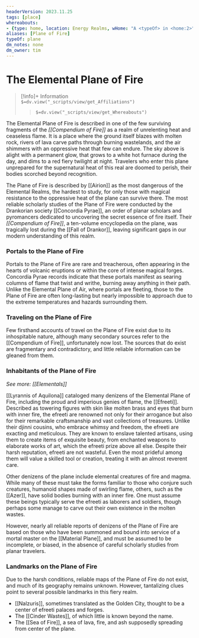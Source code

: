 ```yaml
---
headerVersion: 2023.11.25
tags: [place]
whereabouts: 
- {type: home, location: Energy Realms, wHome: "A <typeOf> in <home:2>"}
aliases: [Plane of Fire]
typeOf: plane
dm_notes: none
dm_owner: tim
---
```

# The Elemental Plane of Fire

> [!info]+ Information  
> `$=dv.view("_scripts/view/get_Affiliations")`
> 
> > `$=dv.view("_scripts/view/get_Whereabouts")`

The Elemental Plane of Fire is described in one of the few surviving fragments of the *[[Compendium of Fire]]* as a realm of unrelenting heat and ceaseless flame. It is a place where the ground itself blazes with molten rock, rivers of lava carve paths through burning wastelands, and the air shimmers with an oppressive heat that few can endure. The sky above is alight with a permanent glow, that grows to a white hot furnace during the day, and dims to a red fiery twilight at night. Travelers who enter this plane unprepared for the supernatural heat of this real are doomed to perish, their bodies scorched beyond recognition. 

The Plane of Fire is described by [[Airion]] as the most dangerous of the Elemental Realms, the hardest to study, for only those with magical resistance to the oppressive heat of the plane can survive there. The most reliable scholarly studies of the Plane of Fire were conducted by the Drankorian society [[Concordia Pyrae]], an order of planar scholars and pyromancers dedicated to uncovering the secret essence of fire itself. Their _[[Compendium of Fire]]_, a ten-volume encyclopedia on the plane, was tragically lost during the [[Fall of Drankor]], leaving significant gaps in our modern understanding of this realm.

### Portals to the Plane of Fire

Portals to the Plane of Fire are rare and treacherous, often appearing in the hearts of volcanic eruptions or within the core of intense magical forges. Concordia Pyrae records indicate that these portals manifest as searing columns of flame that twist and writhe, burning away anything in their path. Unlike the Elemental Plane of Air, where portals are fleeting, those to the Plane of Fire are often long-lasting but nearly impossible to approach due to the extreme temperatures and hazards surrounding them.

### Traveling on the Plane of Fire

Few firsthand accounts of travel on the Plane of Fire exist due to its inhospitable nature, although many secondary sources refer to the [[Compendium of Fire]], unfortunately now lost. The sources that do exist are fragmentary and contradictory, and little reliable information can be gleaned from them. 

### Inhabitants of the Plane of Fire

_See more: [[Elementals]]_

[[Lyrannis of Aquilona]] cataloged many denizens of the Elemental Plane of Fire, including the proud and imperious genies of flame, the [[Efreeti]]. Described as towering figures with skin like molten brass and eyes that burn with inner fire, the efreeti are renowned not only for their arrogance but also for their remarkable craftsmanship and vast collections of treasures. Unlike their djinni cousins, who embrace whimsy and freedom, the efreeti are exacting and meticulous. They are known to enslave talented artisans, using them to create items of exquisite beauty, from enchanted weapons to elaborate works of art, which the efreeti prize above all else. Despite their harsh reputation, efreeti are not wasteful. Even the most prideful among them will value a skilled tool or creation, treating it with an almost reverent care.

Other denizens of the plane include elemental creatures of fire and magma. While many of these must take the forms familiar to those who conjure such creatures, humanoid shapes made of swirling flame, others, such as the [[Azer]], have solid bodies burning with an inner fire. One must assume these beings typically serve the efreeti as laborers and soldiers, though perhaps some manage to carve out their own existence in the molten wastes. 

However, nearly all reliable reports of denizens of the Plane of Fire are based on those who have been summoned and bound into service of a mortal master on the [[Material Plane]], and must be assumed to be incomplete, or biased, in the absence of careful scholarly studies from planar travelers. 

### Landmarks on the Plane of Fire

Due to the harsh conditions, reliable maps of the Plane of Fire do not exist, and much of its geography remains unknown. However, tantalizing clues point to several possible landmarks in this fiery realm.

- [[Nalzuris]], sometimes translated as the Golden City, thought to be a center of efreeti palaces and forges. 
- The [[Cinder Wastes]], of which little is known beyond the name.
- The [[Sea of Fire]], a sea of lava, fire, and ash supposedly spreading from center of the plane.

